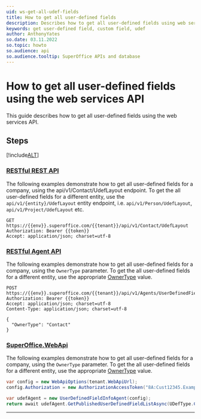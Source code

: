 ```yaml
---
uid: ws-get-all-udef-fields
title: How to get all user-defined fields
description: Describes how to get all user-defined fields using web services
keywords: get user-defined field, custom field, udef
author: AnthonyYates
so.date: 03.11.2022
so.topic: howto
so.audience: api
so.audience.tooltip: SuperOffice APIs and database
---
```


# How to get all user-defined fields using the web services API

This guide describes how to get all user-defined fields using the web services API.

## Steps

[!include[ALT](includes/how-to-guide-steps-intro.md)]

<!-- markdownlint-disable MD051 -->
### [RESTful REST API](#tab/get-all-rest)

The following examples demonstrate how to get all user-defined fields for a company, using the api/v1/Contact/UdefLayout endpoint.
To get the all user-defined fields for a different entity, use the `api/v1/{entity}/UdefLayout` entity endpoint,
i.e. `api/v1/Person/UdefLayout`, `api/v1/Project/UdefLayout` etc.

```http
GET https://{{env}}.superoffice.com/{{tenant}}/api/v1/Contact/UdefLayout
Authorization: Bearer {{token}}
Accept: application/json; charset=utf-8
```

### [RESTful Agent API](#tab/get-all-agent)

The following examples demonstrate how to get all user-defined fields for a company, using the `OwnerType` parameter.
To get the all user-defined fields for a different entity, use the appropriate [OwnerType][1] value.

```http
POST https://{{env}}.superoffice.com/{{tenant}}/api/v1/Agents/UserDefinedFieldInfo/GetPublishedUserDefinedFieldList
Authorization: Bearer {{token}}
Accept: application/json; charset=utf-8
Content-Type: application/json; charset=utf-8

{
  "OwnerType": "Contact"
}
```

### [SuperOffice.WebApi](#tab/get-all-webapi)

The following examples demonstrate how to get all user-defined fields for a company, using the `OwnerType` parameter.
To get the all user-defined fields for a different entity, use the appropriate [OwnerType][1] value.

```csharp
var config = new WebApiOptions(tenant.WebApiUrl);
config.Authorization = new AuthorizationAccessToken("8A:Cust12345.Example-Token", OnlineEnvironment.SOD);

var udefAgent = new UserDefinedFieldInfoAgent(config);
return await udefAgent.GetPublishedUserDefinedFieldListAsync(UDefType.Contact);
```

***
<!-- markdownlint-restore -->

<!-- Linked References -->
[1]: xref:SuperOffice.WebApi.Data.UDefType
